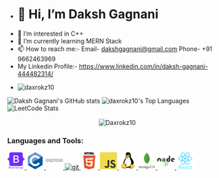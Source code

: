 - <h1>👋 Hi, I’m Daksh Gagnani</h1>
- 👀 I’m interested in C++
- 🌱 I’m currently learning MERN Stack
- 📫 How to reach me:- Email- dakshgagnani@gmail.com Phone- +91 9662463969
- My Linkedin Profile:- https://www.linkedin.com/in/daksh-gagnani-444482314/
- <p align="left"> <img src="https://komarev.com/ghpvc/?username=daxrokz10&label=Profile%20views&color=0e75b6&style=flat" alt="daxrokz10" /> </p>

![Daksh Gagnani's GitHub stats](https://github-readme-stats.vercel.app/api?username=Daxrokz10&show_icons=true&theme=synthwave)
![daxrokz10's Top Languages](https://github-readme-stats.vercel.app/api/top-langs/?username=daxrokz10&theme=synthwave_icons=true&hide_border=true&layout=compact)
![LeetCode Stats](https://leetcard.jacoblin.cool/Daxrokz10?theme=dark&font=Montserrat)


<p style="text-align:center"><img align="center" src="https://github-readme-streak-stats.herokuapp.com/?user=Daxrokz10&theme=synthwave" alt="Daxrokz10" /></p>

<h3 align="left">Languages and Tools:</h3>
<p align="left"> <a href="https://getbootstrap.com" target="_blank" rel="noreferrer"> <img src="https://raw.githubusercontent.com/devicons/devicon/master/icons/bootstrap/bootstrap-plain-wordmark.svg" alt="bootstrap" width="40" height="40"/> </a> <a href="https://www.cprogramming.com/" target="_blank" rel="noreferrer"> <img src="https://raw.githubusercontent.com/devicons/devicon/master/icons/c/c-original.svg" alt="c" width="40" height="40"/> </a> <a href="https://expressjs.com" target="_blank" rel="noreferrer"> <img src="https://raw.githubusercontent.com/devicons/devicon/master/icons/express/express-original-wordmark.svg" alt="express" width="40" height="40"/> </a> <a href="https://git-scm.com/" target="_blank" rel="noreferrer"> <img src="https://www.vectorlogo.zone/logos/git-scm/git-scm-icon.svg" alt="git" width="40" height="40"/> </a> <a href="https://www.w3.org/html/" target="_blank" rel="noreferrer"> <img src="https://raw.githubusercontent.com/devicons/devicon/master/icons/html5/html5-original-wordmark.svg" alt="html5" width="40" height="40"/> </a> <a href="https://developer.mozilla.org/en-US/docs/Web/JavaScript" target="_blank" rel="noreferrer"> <img src="https://raw.githubusercontent.com/devicons/devicon/master/icons/javascript/javascript-original.svg" alt="javascript" width="40" height="40"/> </a> <a href="https://www.linux.org/" target="_blank" rel="noreferrer"> <img src="https://raw.githubusercontent.com/devicons/devicon/master/icons/linux/linux-original.svg" alt="linux" width="40" height="40"/> </a> <a href="https://www.mongodb.com/" target="_blank" rel="noreferrer"> <img src="https://raw.githubusercontent.com/devicons/devicon/master/icons/mongodb/mongodb-original-wordmark.svg" alt="mongodb" width="40" height="40"/> </a> <a href="https://nodejs.org" target="_blank" rel="noreferrer"> <img src="https://raw.githubusercontent.com/devicons/devicon/master/icons/nodejs/nodejs-original-wordmark.svg" alt="nodejs" width="40" height="40"/> </a> <a href="https://reactjs.org/" target="_blank" rel="noreferrer"> <img src="https://raw.githubusercontent.com/devicons/devicon/master/icons/react/react-original-wordmark.svg" alt="react" width="40" height="40"/> </a> </p>


<!---

Daxrokz10/Daxrokz10 is a ✨ special ✨ repository because its `README.md` (this file) appears on your GitHub profile.
You can click the Preview link to take a look at your changes.
--->
